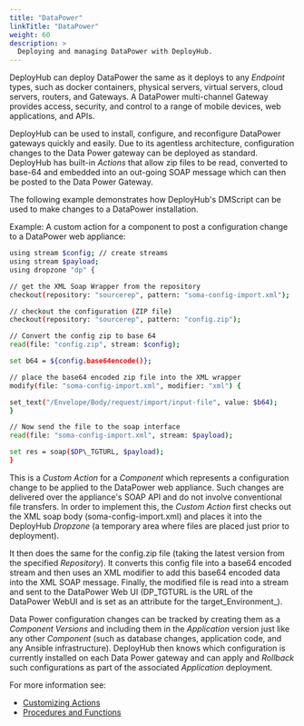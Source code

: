```yaml
---
title: "DataPower"
linkTitle: "DataPower"
weight: 60
description: >
  Deploying and managing DataPower with DeployHub.
---
```

DeployHub can deploy DataPower the same as it deploys to any _Endpoint_ types, such as docker containers, physical servers, virtual servers, cloud servers, routers, and Gateways. A DataPower multi-channel Gateway provides access, security, and control to a range of mobile devices, web applications, and APIs.

DeployHub can be used to install, configure, and reconfigure DataPower gateways quickly and easily. Due to its agentless architecture, configuration changes to the Data Power gateway can be deployed as standard. DeployHub has built-in _Actions_ that allow zip files to be read, converted to base-64 and embedded into an out-going SOAP message which can then be posted to the Data Power Gateway.

The following example demonstrates how DeployHub's DMScript can be used to make changes to a DataPower installation.

Example: A custom action for a component to post a configuration change to a DataPower web appliance:

~~~ bash
using stream $config; // create streams
using stream $payload;
using dropzone "dp" {

// get the XML Soap Wrapper from the repository
checkout(repository: "sourcerep", pattern: "soma-config-import.xml");

// checkout the configuration (ZIP file)
checkout(repository: "sourcerep", pattern: "config.zip");

// Convert the config zip to base 64
read(file: "config.zip", stream: $config);

set b64 = ${config.base64encode()};

// place the base64 encoded zip file into the XML wrapper
modify(file: "soma-config-import.xml", modifier: "xml") {

set_text("/Envelope/Body/request/import/input-file", value: $b64);
}

// Now send the file to the soap interface
read(file: "soma-config-import.xml", stream: $payload);

set res = soap($DP\_TGTURL, $payload);
}
~~~

This is a _Custom Action_ for a _Component_ which represents a configuration change to be applied to the DataPower web appliance. Such changes are delivered over the appliance's SOAP API and do not involve conventional file transfers. In order to implement this, the _Custom Action_ first checks out the XML soap body (soma-config-import.xml) and places it into the DeployHub _Dropzone_ (a temporary area where files are placed just prior to deployment).

It then does the same for the config.zip file (taking the latest version from the specified _Repository_). It converts this config file into a base64 encoded stream and then uses an XML modifier to add this base64 encoded data into the XML SOAP message. Finally, the modified file is read into a stream and sent to the DataPower Web UI (DP_TGTURL is the URL of the DataPower WebUI and is set as an attribute for the target_Environment_).

Data Power configuration changes can be tracked by creating them as a _Component Versions_ and including them in the _Application_ version just like any other _Component_ (such as database changes, application code, and any Ansible infrastructure). DeployHub then knows which configuration is currently installed on each Data Power gateway and can apply and _Rollback_ such configurations as part of the associated _Application_ deployment.

For more information see:

- [Customizing Actions](/userguide/first-steps/2-define-your-actions/)
- [Procedures and Functions](/userguide/customizations/2-define-your-functions-and-procedures/)

